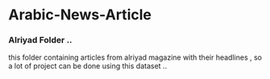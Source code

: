# Arabic-News-Article


### Alriyad Folder ..

this folder containing articles from alriyad magazine with their headlines , so a lot of project can be done using this dataset ..
